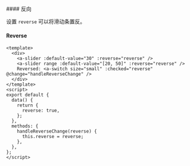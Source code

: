 <cn>
#### 反向 

设置 `reverse` 可以将滑动条置反。
</cn>
<us>
#### Reverse
</us>

```tpl
<template>
  <div>
    <a-slider :default-value="30" :reverse="reverse" />
    <a-slider range :default-value="[20, 50]" :reverse="reverse" />
    Reversed: <a-switch size="small" :checked="reverse" @change="handleReverseChange" />
  </div>
</template>
<script>
export default {
  data() {
    return {
      reverse: true,
    };
  },
  methods: {
    handleReverseChange(reverse) {
      this.reverse = reverse;
    },
  },
};
</script>
```
